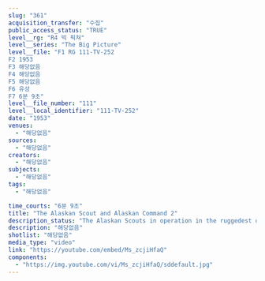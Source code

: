 ```yaml
---
slug: "361"
acquisition_transfer: "수집"
public_access_status: "TRUE"
level__rg: "R4 빅 픽쳐"
level__series: "The Big Picture"
level__file: "F1 RG 111-TV-252
F2 1953
F3 해당없음
F4 해당없음
F5 해당없음
F6 유성
F7 6분 9초"
level__file_number: "111"
level__local_identifier: "111-TV-252"
date: "1953"
venues: 
  - "해당없음"
sources: 
  - "해당없음"
creators: 
  - "해당없음"
subjects: 
  - "해당없음"
tags: 
  - "해당없음"

time_courts: "6분 9초"
title: "The Alaskan Scout and Alaskan Command 2"
description_status: "The Alaskan Scouts in operation in the ruggedest of conditions."
description: "해당없음"
shotlist: "해당없음"
media_type: "video"
link: "https://youtube.com/embed/Ms_zcjiHfaQ"
components: 
  - "https://img.youtube.com/vi/Ms_zcjiHfaQ/sddefault.jpg"
---
```

